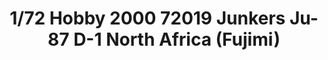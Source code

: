 ---
layout: product
title: "1/72 Hobby 2000 72019 Junkers Ju-87 D-1 North Africa  (Fujimi)"
price: "2000" 
desc: "Maketa"
img_path: "/assets/img/H2K72019.webp"
brand: "N/A"
available: true
special_offer: false
new: true
soon: false
cat: "010000"
subcat: "011900"
subsubcat: "0N/A"
sifra: "H2K72019"
popular: false
---